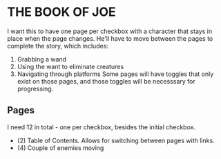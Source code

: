 # THE BOOK OF JOE

I want this to have one page per checkbox with a character that stays in place when the page changes. 
He'll have to move between the pages to complete the story, which includes:
1. Grabbing a wand
2. Using the want to eliminate creatures
3. Navigating through platforms
Some pages will have toggles that only exist on those pages, and those toggles will be necesssary for progressing. 

## Pages
I need 12 in total - one per checkbox, besides the initial checkbox. 
- (2) Table of Contents. Allows for switching between pages with links. 
- (4) Couple of enemies moving 